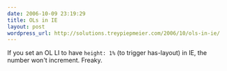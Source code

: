 ```yaml
---
date: 2006-10-09 23:19:29
title: OLs in IE
layout: post
wordpress_url: http://solutions.treypiepmeier.com/2006/10/ols-in-ie/
---
```

If you set an OL LI to have `height: 1%` (to trigger has-layout) in IE, the number won't increment.  Freaky.